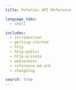 ```yaml
---
title: Poloniex API Reference

language_tabs:
  - shell

includes:
  - introduction
  - getting-started
  - http
  - http-public
  - http-private
  - websockets
  - reference.md.erb
  - changelog

search: true
---
```

